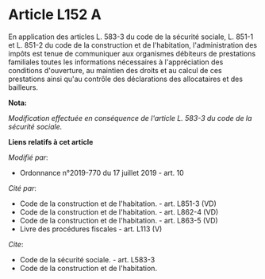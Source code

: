 # Article L152 A

En application des articles L. 583-3                 du code de la sécurité sociale, L. 851-1 et L. 851-2 du code de la
construction et de l'habitation, l'administration des impôts est tenue de communiquer aux organismes débiteurs de prestations
familiales toutes les informations nécessaires à l'appréciation des conditions d'ouverture, au maintien des droits et au
calcul de ces prestations ainsi qu'au contrôle des déclarations des allocataires et des bailleurs.

**Nota:**

_Modification effectuée en conséquence de l'article L. 583-3 du code de la sécurité sociale._

**Liens relatifs à cet article**

_Modifié par_:

  - Ordonnance n°2019-770 du 17 juillet 2019 - art. 10

_Cité par_:

  - Code de la construction et de l'habitation. - art. L851-3 (VD)
  - Code de la construction et de l'habitation. - art. L862-4 (VD)
  - Code de la construction et de l'habitation. - art. L863-5 (VD)
  - Livre des procédures fiscales - art. L113 (V)

_Cite_:

  - Code de la sécurité sociale. - art. L583-3
  - Code de la construction et de l'habitation.
